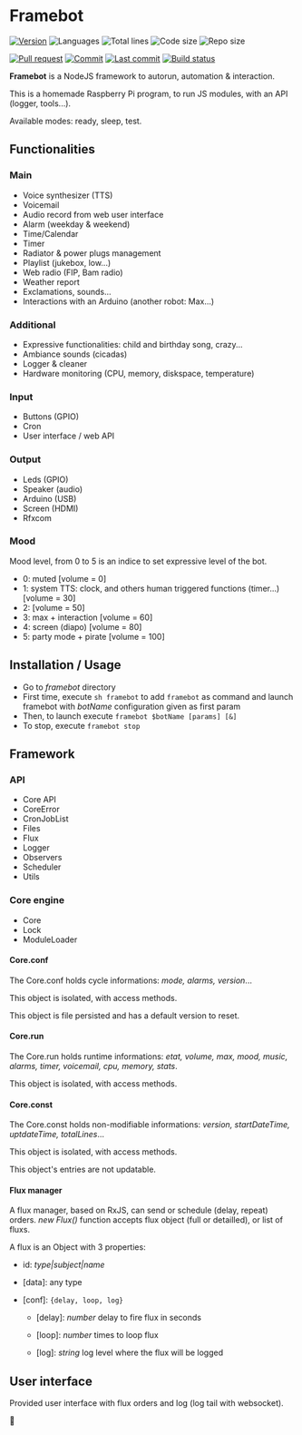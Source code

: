 # Framebot

[![Version](https://img.shields.io/github/package-json/v/adrigarry/framebot)](https://github.com/AdriGarry/framebot/tags)
![Languages](https://img.shields.io/github/languages/count/adrigarry/framebot)
![Total lines](https://img.shields.io/tokei/lines/github/adrigarry/framebot)
![Code size](https://img.shields.io/github/languages/code-size/adrigarry/framebot)
![Repo size](https://img.shields.io/github/repo-size/adrigarry/framebot)

[![Pull request](https://img.shields.io/github/issues-pr/adrigarry/framebot)](https://github.com/AdriGarry/framebot/pulls)
[![Commit](https://img.shields.io/github/commit-activity/w/adrigarry/framebot)](https://github.com/AdriGarry/framebot/commits/master)
[![Last commit](https://img.shields.io/github/last-commit/adrigarry/framebot)](https://github.com/AdriGarry/framebot/commits/master)
[![Build status](https://img.shields.io/github/workflow/status/adrigarry/framebot/CI)](https://github.com/AdriGarry/framebot/actions)

**Framebot** is a NodeJS framework to autorun, automation & interaction.

This is a homemade Raspberry Pi program, to run JS modules, with an API (logger, tools...).

Available modes: ready, sleep, test.

## Functionalities

### Main

- Voice synthesizer (TTS)
- Voicemail
- Audio record from web user interface
- Alarm (weekday & weekend)
- Time/Calendar
- Timer
- Radiator & power plugs management
- Playlist (jukebox, low...)
- Web radio (FIP, Bam radio)
- Weather report
- Exclamations, sounds...
- Interactions with an Arduino (another robot: Max...)

### Additional

- Expressive functionalities: child and birthday song, crazy...
- Ambiance sounds (cicadas)
- Logger & cleaner
- Hardware monitoring (CPU, memory, diskspace, temperature)

### Input

- Buttons (GPIO)
- Cron
- User interface / web API

### Output

- Leds (GPIO)
- Speaker (audio)
- Arduino (USB)
- Screen (HDMI)
- Rfxcom

### Mood

Mood level, from 0 to 5 is an indice to set expressive level of the bot.

- 0: muted [volume = 0]
- 1: system TTS: clock, and others human triggered functions (timer...) [volume = 30]
- 2: [volume = 50]
- 3: max + interaction [volume = 60]
- 4: screen (diapo) [volume = 80]
- 5: party mode + pirate [volume = 100]

## Installation / Usage

- Go to _framebot_ directory
- First time, execute `sh framebot` to add `framebot` as command and launch framebot with _botName_ configuration given as first param
- Then, to launch execute `framebot $botName [params] [&]`
- To stop, execute `framebot stop`

## Framework

### API

- Core API
- CoreError
- CronJobList
- Files
- Flux
- Logger
- Observers
- Scheduler
- Utils

### Core engine

- Core
- Lock
- ModuleLoader

#### Core.conf

The Core.conf holds cycle informations: _mode, alarms, version_...

This object is isolated, with access methods.

This object is file persisted and has a default version to reset.

#### Core.run

The Core.run holds runtime informations: _etat, volume, max, mood, music, alarms, timer, voicemail, cpu, memory, stats_.

This object is isolated, with access methods.

#### Core.const

The Core.const holds non-modifiable informations: _version, startDateTime, uptdateTime, totalLines_...

This object is isolated, with access methods.

This object's entries are not updatable.

#### Flux manager

A flux manager, based on RxJS, can send or schedule (delay, repeat) orders.
_new Flux()_ function accepts flux object (full or detailled), or list of fluxs.

A flux is an Object with 3 properties:

- id: _type|subject|name_

- [data]: any type

- [conf]: `{delay, loop, log}`

  - [delay]: _number_ delay to fire flux in seconds

  - [loop]: _number_ times to loop flux

  - [log]: _string_ log level where the flux will be logged

## User interface

Provided user interface with flux orders and log (log tail with websocket).

:robot:
